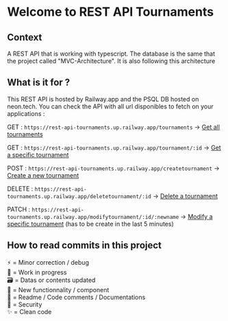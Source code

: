 # Welcome to REST API Tournaments

## Context

A REST API that is working with typescript. The database is the same that the project called "MVC-Architecture". It is also following this architecture

## What is it for ?

This REST API is hosted by Railway.app and the PSQL DB hosted on neon.tech. You can check the API with all url disponibles to fetch on your applications :

GET : `https://rest-api-tournaments.up.railway.app/tournaments` -> [Get all tournaments](https://rest-api-tournaments.up.railway.app/tournaments)

GET : `https://rest-api-tournaments.up.railway.app/tournament/:id` -> [Get a specific tournament](https://rest-api-tournaments.up.railway.app/tournament/:id)

POST : `https://rest-api-tournaments.up.railway.app/createtournament` -> [Create a new tournament](https://rest-api-tournaments.up.railway.app/createtournament)

DELETE : `https://rest-api-tournaments.up.railway.app/deletetournament/:id` -> [Delete a tournament](https://rest-api-tournaments.up.railway.app/deletetournament/:id)

PATCH : `https://rest-api-tournaments.up.railway.app/modifytournament/:id/:newname` -> [Modify a specific tournament](https://rest-api-tournaments.up.railway.app/modifytournament/:id/:newname) (has to be create in the last 5 minutes)

## How to read commits in this project

:zap: = Minor correction / debug \
:construction: = Work in progress \
:card_file_box: = Datas or contents updated \
:hammer: = New functionnality / component \
:memo: = Readme / Code comments / Documentations \
:rotating_light: = Security \
:sparkles: = Clean code
